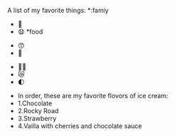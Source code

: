A list of my favorite things:
*:famiy
   * 👼
   * 😧
*food
   - 😙
   - 🥫
* 👱‍♂️
* 😿
* 🌓
- In order, these are my favorite flovors of ice cream:
- 1.Chocolate
- 2.Rocky Road
- 3.Strawberry
- 4.Vailla with cherries and chocolate sauce
